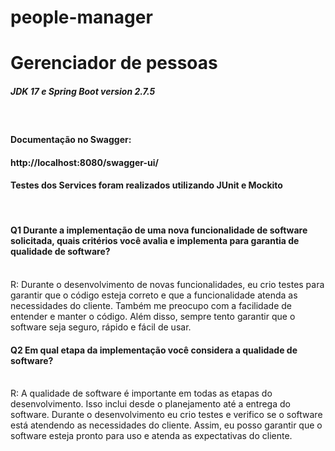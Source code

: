 # people-manager

<h1>Gerenciador de pessoas</h1>
<h5>JDK 17 e Spring Boot version 2.7.5</h5><br>

<p><h4>Documentação no Swagger: <h4> http://localhost:8080/swagger-ui/</p>

<h4>Testes dos Services foram realizados utilizando JUnit e Mockito</h4><br>



<h4>Q1 Durante a implementação de uma nova funcionalidade de software solicitada, quais critérios você avalia e implementa para garantia de qualidade de software?</h4><br>
R: Durante o desenvolvimento de novas funcionalidades, eu crio testes para garantir que o código esteja correto e que a funcionalidade atenda as necessidades do cliente. Também me preocupo com a facilidade de entender e manter o código. Além disso, sempre tento garantir que o software seja seguro, rápido e fácil de usar.

<h4>Q2 Em qual etapa da implementação você considera a qualidade de software?</h4><br>
R: A qualidade de software é importante em todas as etapas do desenvolvimento. Isso inclui desde o planejamento até a entrega do software. Durante o desenvolvimento eu crio testes e verifico se o software está atendendo as necessidades do cliente. Assim, eu posso garantir que o software esteja pronto para uso e atenda as expectativas do cliente.
